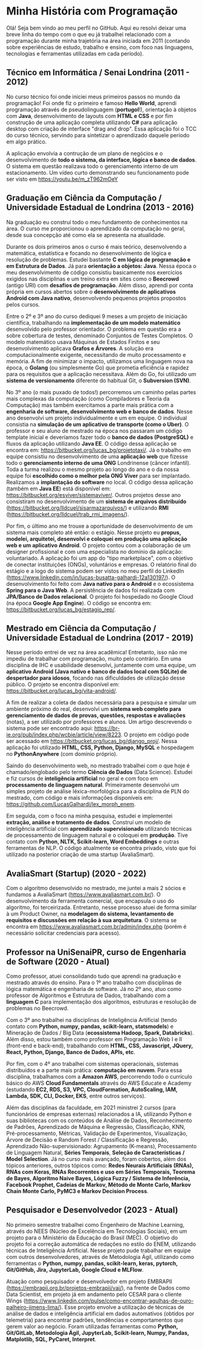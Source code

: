 # Minha História com Programação

Olá! Seja bem vindo ao meu perfil no GitHub. Aqui eu resolvi deixar uma breve linha do tempo com o que eu já trabalhei relacionado com a programação durante minha trajetória na área iniciada em 2011 (contando sobre experiências de estudo, trabalho e ensino, com foco nas linguagens, tecnologias e ferramentas utilizadas em cada período).

## Técnico em Informática / Senai Londrina (2011 - 2012)

No curso técnico foi onde iniciei meus primeiros passos no mundo da programação! Foi onde fiz o primeiro e famoso **Hello World**, aprendi programação através de pseudolinguagem (**portugol**!), orientação à objetos com **Java**, desenvolvimento de layouts com **HTML e CSS** e por fim construção de uma aplicação completa utilizando **C#** para aplicação desktop com criação de interface "drag and drop". Essa aplicação foi o TCC do curso técnico, servindo para sintetizar o aprendizado daquele período em algo prático. 

A aplicação envolvia a contrução de um plano de negócios e o desenvolvimento de **todo o sistema, da interface, lógica e banco de dados**. O sistema em questão realizava todo o gerenciamento interno de um estacionamento. Um vídeo curto demonstrando seu funcionamento pode ser visto em https://youtu.be/m_zT962mOeY

## Graduação em Ciência da Computação / Universidade Estadual de Londrina (2013 - 2016)

Na graduação eu construí todo o meu fundamento de conhecimentos na área. O curso me proporcionou o aprendizado da computação no geral, desde sua concepção até como ela se apresenta na atualidade.

Durante os dois primeiros anos o curso é mais teórico, desenvolvendo a matemática, estatística e focando no desenvolvimento de lógica e resolução de problemas. Estudei bastante **C em lógica de programação e em Estrutura de Dados**. Já para **orientação a objetos: Java**. Nessa época o meu desenvolvimento de código consistiu basicamente nos exercícios exigidos nas disciplinas e um treino extra em sites como o **Beecrowd** (antigo URI) com **desafios de programação**. Além disso, aprendi por conta própria em cursos abertos sobre o **desenvolvimento de aplicativos Android com Java nativo**, desenvolvendo pequenos projetos propostos pelos cursos.

Entre o 2º e 3º ano do curso dediquei 9 meses a um projeto de iniciação científica, trabalhando na **implementação de um modelo matemático** desenvolvido pelo professor orientador. O problema em questão era a sobre cobertura de testes, denominado Conjuntos de Testes Completos. O modelo matemático usava Máquinas de Estados Finitos e seu desenvolvimento aplicava **Grafos e Árvores**. A solução era computacionalmente exigente, necessitando de muito processamento e memória. A fim de minimizar o impacto, utilizamos uma linguagem nova na época, o **Golang** (ou simplesmente Go) que prometia eficiência e rapidez para os requisitos que a aplicação necessitava. Além do Go, foi utilizado um **sistema de versionamento** diferente do habitual Git, o **Subversion (SVN)**. 

No 3º ano (o mais puxado de todos!) percorremos um caminho pelas partes mais complexas da computação (como Compiladores e Teoria da Computação) mas também exercitamos a parte mais prática com a **engenharia de software, desenvolvimento web e banco de dados**. Nesse ano desenvolvi um projeto individualmente e um em equipe. O individual consistia na **simulação de um aplicativo de transporte (como o Uber)**. O professor e seu aluno de mestrado na época nos passaram um código template inicial e deveríamos fazer todo o **banco de dados (PostgreSQL)** e fluxos da aplicação utilizando **Java EE**. O código dessa aplicação se encontra em: https://bitbucket.org/lucas_bg/projetotaxi/. Já o trabalho em equipe consistiu no desenvolvimento de uma **aplicação web** que fizesse todo o **gerenciamento interno de uma ONG** Londrinense (câncer infantil). Toda a turma realizou o mesmo projeto ao longo do ano e o da nossa equipe foi **escolhido como o melhor pela ONG Viver** para ser implantado. Realizamos a **implantação do software** no local. O código dessa aplicação (também em **Java EE**) está disponível em: https://bitbucket.org/esviver/sistemaviver/. Outros projetos desse ano consistiram no desenvolvimento de um **sistema de arquivos distribuído** (https://bitbucket.org/lldcuel/sisarmazarquivos/) e utilizando **RMI** (https://bitbucket.org/lldcuel/trab_rmi_imagens/).

Por fim, o último ano me trouxe a oportunidade de desenvolvimento de um sistema mais completo até então: o estágio. Nesse projeto eu **propus, modelei, arquitetei, desenvolvi e coloquei em produção uma aplicação web e um aplicativo Android**. O projeto contou com a colaboração de um designer profissional e com uma especialista no domínio da aplicação: voluntariado. A aplicação foi um app do "tipo marketplace", com o objetivo de conectar instituições (ONGs), voluntários e empresas. O relatório final do estágio e a logo do sistema podem ser vistos no meu perfil do LinkedIn (https://www.linkedin.com/in/lucas-busatta-galhardi-12a130197/). O desenvolvimento foi feito com **Java nativo para o Android** e o ecossistema **Spring para o Java Web**. A persistência de dados foi realizada com **JPA/Banco de Dados relacional**. O projeto foi hospedado no Google Cloud (na época **Google App Engine**). O código se encontra em: https://bitbucket.org/lucas_bg/estagio_rep/.

## Mestrado em Ciência da Computação / Universidade Estadual de Londrina (2017 - 2019)

Nesse período entrei de vez na área acadêmica! Entretanto, isso não me impediu de trabalhar com programação, muito pelo contrário. Em uma disciplina de IHC e usabilidade desenvolvi, juntamente com uma equipe, um **aplicativo Android (Java nativo e banco de dados local com SQLite) de despertador para idosos**, focando nas dificuldades de utilização desse público. O projeto se encontra disponível em: https://bitbucket.org/lucas_bg/vita-android/.

A fim de realizar a coleta de dados necessária para a pesquisa e simular um ambiente próximo do real, desenvolvi um **sistema web completo para gerenciamento de dados de provas, questões, respostas e avaliações** (notas), a ser utilizado por professores e alunos. Um artigo descrevendo o sistema pode ser encontrado aqui: https://br-ie.org/pub/index.php/wcbie/article/view/8223. O projeto em código pode ser acessado em https://bitbucket.org/lucas_bg/django_proj/. Nessa aplicação foi utilizado **HTML, CSS, Python, Django, MySQL** e hospedagem no **PythonAnywhere** (com domínio próprio).

Saindo do desenvolvimento web, no mestrado trabalhei com o que hoje é chamado/englobado pelo termo **Ciência de Dados** (Data Science). Estudei e fiz cursos de **inteligência artificial** no geral e com foco em **processamento de linguagem natural**. Primeiramente desenvolvi um simples projeto de análise léxica-morfológica para a disciplina de PLN do mestrado, com código e mais informações disponíveis em: https://github.com/LucasGalhardi/lex_morph_enem.

Em seguida, com o foco na minha pesquisa, estudei e implementei **extração, análise e tratamento de dados**. Construí um modelo de inteligência artificial com **aprendizado supervisionado** utilizando técnicas de processamento de linguagem natural e o coloquei em **produção**. Tive contato com **Python, NLTK, Scikit-learn, Word Embeddings** e outras ferramentas de NLP. O código atualmente se encontra privado, visto que foi utilizado na posterior criação de uma startup (AvaliaSmart).

## AvaliaSmart (Startup) (2020 - 2022)

Com o algoritmo desenvolvido no mestrado, me juntei a mais 2 sócios e fundamos a AvaliaSmart (https://www.avaliasmart.com.br/). O desenvolvimento da ferramenta comercial, que encapsula o uso do algoritmo, foi terceirizada. Entretanto, nesse processo atuei de forma similar à um Product Owner, na **modelagem do sistema, levantamento de requisitos e discussões em relação à sua arquitetura**. O sistema se encontra em https://www.avaliasmart.com.br/admin/index.php (porém é necessário solicitar credenciais para acesso).

## Professor na UniSenaiPR, curso de Engenharia de Software (2020 - Atual)

Como professor, atuei consolidando tudo que aprendi na graduação e mestrado através do ensino. Para o 1º ano trabalho com disciplinas de lógica matemática e engenharia de software. Já no 2º ano, atuo como professor de Algoritmos e Estrutura de Dados, trabalhando com a **linguagem C** para implementação dos algoritmos, estruturas e resolução de problemas no Beecrowd.

Com o 3º ano trabalhei na disciplinas de Inteligência Artificial (tendo contato com **Python, numpy, pandas, scikit-learn, statsmodels**) e Mineração de Dados / Big Data (**ecossistema Hadoop, Spark, Databricks**). Além disso, estou também como professor em Programação Web I e II (front-end e back-end), trabalhando com **HTML, CSS, Javascript, JQuery, React, Python, Django, Banco de Dados, APIs, etc**.

Por fim, com o 4º ano trabalhei com sistemas operacionais, sistemas distribuídos e a parte mais prática: **computação em nuvem**. Para essa disciplina, trabalhamos com a **Amazon AWS**, percorrendo todo o currículo básico do AWS **Cloud Fundamentals** através do AWS Educate e Academy (estudando **EC2, RDS, S3, VPC, CloudFormation, AutoScaling, IAM, Lambda, SDK, CLI, Docker, EKS**, entre outros serviços).

Além das disciplinas da faculdade, em 2021 ministrei 2 cursos (para funcionários de empresas externas) relacionados a IA, utilizando Python e suas bibliotecas com os conteúdos de Análise de Dados, Reconhecimento de Padrões, Aprendizado de Máquina e Regressão, Classificação, KNN, Pré-processamento, Métricas, Validação de Experimentos, Visualização, Árvore de Decisão e Random Forest / Classificação e Regressão, Aprendizado Não-supervisionado: Agrupamento (K-means), Processamento de Linguagem Natural, **Séries Temporais**, **Seleção de Características / Model Selection**. Já no curso mais avançado, foram cobertos, além dos tópicos anteriores, outros tópicos como: **Redes Neurais Artificiais (RNAs), RNAs com Keras, RNAs Recorrentes e uso em Séries Temporais, Teorema de Bayes, Algoritmo Naive Bayes, Lógica Fuzzy / Sistema de Inferência, Facebook Prophet, Cadeias de Markov, Método de Monte Carlo, Markov Chain Monte Carlo, PyMC3 e Markov Decision Process**.

## Pesquisador e Desenvolvedor (2023 - Atual)

No primeiro semestre trabalhei como Engenheiro de Machine Learning, através do NEES (Núcleo de Excelência em Tecnologias Sociais), em um projeto para o Ministério da Educação do Brasil (MEC). O objetivo do projeto foi a correção automática de redações no estilo do ENEM, utilizando técnicas de Inteligência Artificial. Nesse projeto pude trabalhar em equipe com outros desenvolvedores, através de Metodologia Ágil, utilizando como ferramentas o **Python, numpy, pandas, scikit-learn, keras, pytorch, Git/GitHub, Jira, JupyterLab, Google Cloud e MLFlow**.

Atuação como pesquisador e desenvolvedor em projeto EMBRAPII (https://embrapii.org.br/projetos-embrapii/vai/), na frente de Dados como Data Scientist, em projeto já em andamento pelo CESAR para o cliente Wings (https://www.linkedin.com/pulse/como-encontrar-agulhas-de-ouro-palheiro-jimens-lima/). Esse projeto envolve a utilização de técnicas de análise de dados e inteligência artificial em dados automativos (obtidos por telemetria) para encontrar padrões, tendências e comportamentos que gerem valor ao negócio. Foram utilizadas ferramentas como **Python, Git/GitLab, Metodologia Ágil, JupyterLab, Scikit-learn, Numpy, Pandas, Matplotlib, SQL, PyCaret, Interpret**. 
